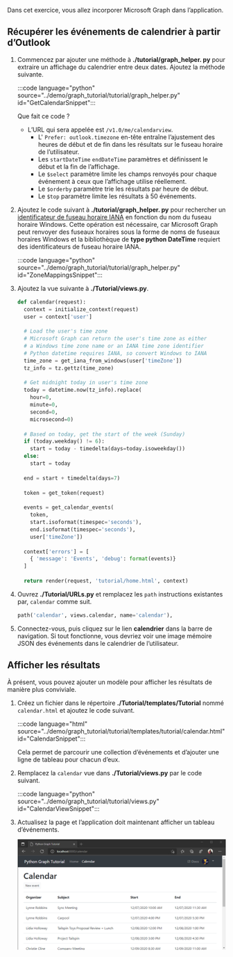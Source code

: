 <!-- markdownlint-disable MD002 MD041 -->

Dans cet exercice, vous allez incorporer Microsoft Graph dans l’application.

## <a name="get-calendar-events-from-outlook"></a>Récupérer les événements de calendrier à partir d’Outlook

1. Commencez par ajouter une méthode à **./tutorial/graph_helper. py** pour extraire un affichage du calendrier entre deux dates. Ajoutez la méthode suivante.

    :::code language="python" source="../demo/graph_tutorial/tutorial/graph_helper.py" id="GetCalendarSnippet":::

    Que fait ce code ?

    - L’URL qui sera appelée est `/v1.0/me/calendarview`.
        - L' `Prefer: outlook.timezone` en-tête entraîne l’ajustement des heures de début et de fin dans les résultats sur le fuseau horaire de l’utilisateur.
        - Les `startDateTime` `endDateTime` paramètres et définissent le début et la fin de l’affichage.
        - Le `$select` paramètre limite les champs renvoyés pour chaque événement à ceux que l’affichage utilise réellement.
        - Le `$orderby` paramètre trie les résultats par heure de début.
        - Le `$top` paramètre limite les résultats à 50 événements.

1. Ajoutez le code suivant à **./tutorial/graph_helper. py** pour rechercher un [identificateur de fuseau horaire IANA](https://www.iana.org/time-zones) en fonction du nom du fuseau horaire Windows. Cette opération est nécessaire, car Microsoft Graph peut renvoyer des fuseaux horaires sous la forme de noms de fuseaux horaires Windows et la bibliothèque de **type python DateTime** requiert des identificateurs de fuseau horaire IANA.

    :::code language="python" source="../demo/graph_tutorial/tutorial/graph_helper.py" id="ZoneMappingsSnippet":::

1. Ajoutez la vue suivante à **./Tutorial/views.py**.

    ```python
    def calendar(request):
      context = initialize_context(request)
      user = context['user']

      # Load the user's time zone
      # Microsoft Graph can return the user's time zone as either
      # a Windows time zone name or an IANA time zone identifier
      # Python datetime requires IANA, so convert Windows to IANA
      time_zone = get_iana_from_windows(user['timeZone'])
      tz_info = tz.gettz(time_zone)

      # Get midnight today in user's time zone
      today = datetime.now(tz_info).replace(
        hour=0,
        minute=0,
        second=0,
        microsecond=0)

      # Based on today, get the start of the week (Sunday)
      if (today.weekday() != 6):
        start = today - timedelta(days=today.isoweekday())
      else:
        start = today

      end = start + timedelta(days=7)

      token = get_token(request)

      events = get_calendar_events(
        token,
        start.isoformat(timespec='seconds'),
        end.isoformat(timespec='seconds'),
        user['timeZone'])

      context['errors'] = [
        { 'message': 'Events', 'debug': format(events)}
      ]

      return render(request, 'tutorial/home.html', context)
    ```

1. Ouvrez **./Tutorial/URLs.py** et remplacez les `path` instructions existantes par, `calendar` comme suit.

    ```python
    path('calendar', views.calendar, name='calendar'),
    ```

1. Connectez-vous, puis cliquez sur le lien **calendrier** dans la barre de navigation. Si tout fonctionne, vous devriez voir une image mémoire JSON des événements dans le calendrier de l’utilisateur.

## <a name="display-the-results"></a>Afficher les résultats

À présent, vous pouvez ajouter un modèle pour afficher les résultats de manière plus conviviale.

1. Créez un fichier dans le répertoire **./Tutorial/templates/Tutorial** nommé `calendar.html` et ajoutez le code suivant.

    :::code language="html" source="../demo/graph_tutorial/tutorial/templates/tutorial/calendar.html" id="CalendarSnippet":::

    Cela permet de parcourir une collection d’événements et d’ajouter une ligne de tableau pour chacun d’eux.

1. Remplacez la `calendar` vue dans **./Tutorial/views.py** par le code suivant.

    :::code language="python" source="../demo/graph_tutorial/tutorial/views.py" id="CalendarViewSnippet":::

1. Actualisez la page et l’application doit maintenant afficher un tableau d’événements.

    ![Capture d’écran du tableau des événements](./images/add-msgraph-01.png)
